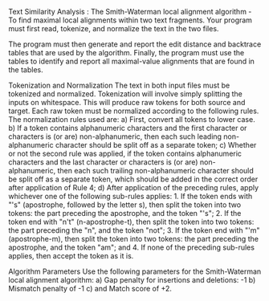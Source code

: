 Text Similarity Analysis : The Smith-Waterman local alignment algorithm - To find maximal local alignments within two text fragments. Your program must first read, tokenize, and normalize the text in the two files.

The program must then generate and report the edit distance and backtrace tables that are used by the algorithm. Finally, the program must use the tables to identify and report all maximal-value alignments that are found in the tables.

Tokenization and Normalization The text in both input files must be tokenized and normalized. Tokenization will involve simply splitting the inputs on whitespace. This will produce raw tokens for both source and target. Each raw token must be normalized according to the following rules. The normalization rules used are:
a) First, convert all tokens to lower case. b) If a token contains alphanumeric characters and the first character or characters is (or are) non-alphanumeric, then each such leading non-alphanumeric character should be split off as a separate token; c) Whether or not the second rule was applied, if the token contains alphanumeric characters and the last character or characters is (or are) non-alphanumeric, then each such trailing non-alphanumeric character should be split off as a separate token, which should be added in the correct order after application of Rule 4; d) After application of the preceding rules, apply whichever one of the following sub-rules applies: 1. If the token ends with "'s" (apostrophe, followed by the letter s), then split the token into two tokens: the part preceding the apostrophe, and the token "'s";
2. If the token end with "n't" (n-apostrophe-t), then split the token into two tokens: the part preceding the "n", and the token "not";
3. If the token end with "'m" (apostrophe-m), then split the token into two tokens: the part preceding the apostrophe, and the token "am"; and 4. If none of the preceding sub-rules applies, then accept the token as it is.

Algorithm Parameters Use the following parameters for the Smith-Waterman local alignment algorithm:
a) Gap penalty for insertions and deletions: -1 b) Mismatch penalty of -1 c) and Match score of +2.
